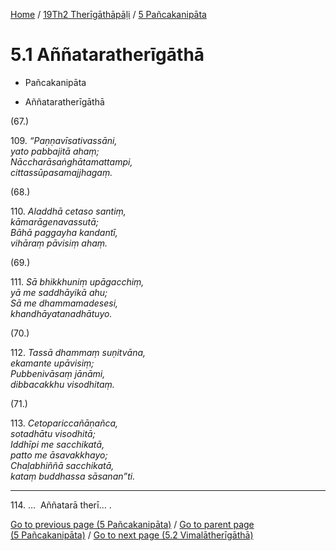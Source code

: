 
[Home](/) / [19Th2 Therīgāthāpāḷi](...md) / [5 Pañcakanipāta](../19Th2/5.md)

# 5.1 Aññataratherīgāthā

* Pañcakanipāta

* Aññataratherīgāthā

(67.)

109\. _“Paṇṇavīsativassāni,_  
_yato pabbajitā ahaṃ;_  
_Nāccharāsaṅghātamattampi,_  
_cittassūpasamajjhagaṃ._  


(68.)

110\. _Aladdhā cetaso santiṃ,_  
_kāmarāgenavassutā;_  
_Bāhā paggayha kandantī,_  
_vihāraṃ pāvisiṃ ahaṃ._  


(69.)

111\. _Sā bhikkhuniṃ upāgacchiṃ,_  
_yā me saddhāyikā ahu;_  
_Sā me dhammamadesesi,_  
_khandhāyatanadhātuyo._  


(70.)

112\. _Tassā dhammaṃ suṇitvāna,_  
_ekamante upāvisiṃ;_  
_Pubbenivāsaṃ jānāmi,_  
_dibbacakkhu visodhitaṃ._  


(71.)

113\. _Cetopariccañāṇañca,_  
_sotadhātu visodhitā;_  
_Iddhīpi me sacchikatā,_  
_patto me āsavakkhayo;_  
_Chaḷabhiññā sacchikatā,_  
_kataṃ buddhassa sāsanan”ti._  


---

114\. …  Aññatarā therī… .



[Go to previous page (5 Pañcakanipāta)](../19Th2/5.md) / [Go to parent page (5 Pañcakanipāta)](../19Th2/5.md) / [Go to next page (5.2 Vimalātherīgāthā)](5.2.md)


